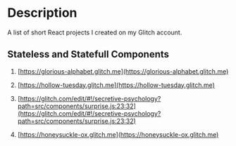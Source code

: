 # Description
A list of short React projects I created on my Glitch account.

## Stateless and Statefull Components

1) [https://glorious-alphabet.glitch.me](https://glorious-alphabet.glitch.me)

2) [https://hollow-tuesday.glitch.me](https://hollow-tuesday.glitch.me)

3) [https://glitch.com/edit/#!/secretive-psychology?path=src/components/surprise.js:23:32](https://glitch.com/edit/#!/secretive-psychology?path=src/components/surprise.js:23:32)

4) [https://honeysuckle-ox.glitch.me](https://honeysuckle-ox.glitch.me)
